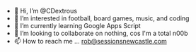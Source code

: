 - 👋 Hi, I’m @CDextrous
- 👀 I’m interested in football, board games, music, and coding
- 🌱 I’m currently learning Google Apps Script
- 💞️ I’m looking to collaborate on nothing, cos I'm a total n00b
- 📫 How to reach me ... rob@sessionsnewcastle.com

<!---
CDextrous/CDextrous is a ✨ special ✨ repository because its `README.md` (this file) appears on your GitHub profile.
You can click the Preview link to take a look at your changes.
--->
